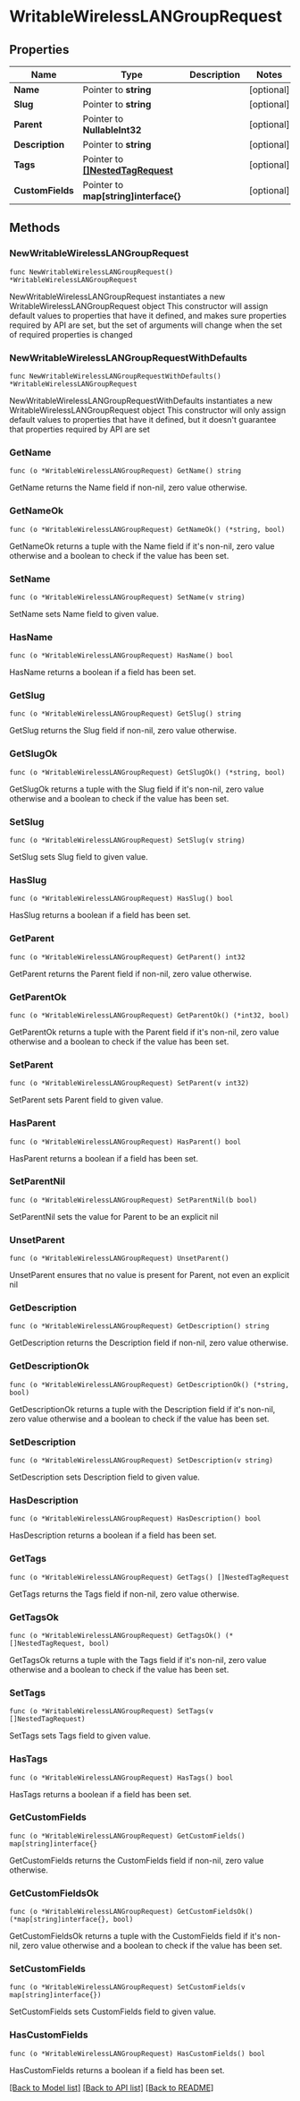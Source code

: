 # WritableWirelessLANGroupRequest

## Properties

Name | Type | Description | Notes
------------ | ------------- | ------------- | -------------
**Name** | Pointer to **string** |  | [optional] 
**Slug** | Pointer to **string** |  | [optional] 
**Parent** | Pointer to **NullableInt32** |  | [optional] 
**Description** | Pointer to **string** |  | [optional] 
**Tags** | Pointer to [**[]NestedTagRequest**](NestedTagRequest.md) |  | [optional] 
**CustomFields** | Pointer to **map[string]interface{}** |  | [optional] 

## Methods

### NewWritableWirelessLANGroupRequest

`func NewWritableWirelessLANGroupRequest() *WritableWirelessLANGroupRequest`

NewWritableWirelessLANGroupRequest instantiates a new WritableWirelessLANGroupRequest object
This constructor will assign default values to properties that have it defined,
and makes sure properties required by API are set, but the set of arguments
will change when the set of required properties is changed

### NewWritableWirelessLANGroupRequestWithDefaults

`func NewWritableWirelessLANGroupRequestWithDefaults() *WritableWirelessLANGroupRequest`

NewWritableWirelessLANGroupRequestWithDefaults instantiates a new WritableWirelessLANGroupRequest object
This constructor will only assign default values to properties that have it defined,
but it doesn't guarantee that properties required by API are set

### GetName

`func (o *WritableWirelessLANGroupRequest) GetName() string`

GetName returns the Name field if non-nil, zero value otherwise.

### GetNameOk

`func (o *WritableWirelessLANGroupRequest) GetNameOk() (*string, bool)`

GetNameOk returns a tuple with the Name field if it's non-nil, zero value otherwise
and a boolean to check if the value has been set.

### SetName

`func (o *WritableWirelessLANGroupRequest) SetName(v string)`

SetName sets Name field to given value.

### HasName

`func (o *WritableWirelessLANGroupRequest) HasName() bool`

HasName returns a boolean if a field has been set.

### GetSlug

`func (o *WritableWirelessLANGroupRequest) GetSlug() string`

GetSlug returns the Slug field if non-nil, zero value otherwise.

### GetSlugOk

`func (o *WritableWirelessLANGroupRequest) GetSlugOk() (*string, bool)`

GetSlugOk returns a tuple with the Slug field if it's non-nil, zero value otherwise
and a boolean to check if the value has been set.

### SetSlug

`func (o *WritableWirelessLANGroupRequest) SetSlug(v string)`

SetSlug sets Slug field to given value.

### HasSlug

`func (o *WritableWirelessLANGroupRequest) HasSlug() bool`

HasSlug returns a boolean if a field has been set.

### GetParent

`func (o *WritableWirelessLANGroupRequest) GetParent() int32`

GetParent returns the Parent field if non-nil, zero value otherwise.

### GetParentOk

`func (o *WritableWirelessLANGroupRequest) GetParentOk() (*int32, bool)`

GetParentOk returns a tuple with the Parent field if it's non-nil, zero value otherwise
and a boolean to check if the value has been set.

### SetParent

`func (o *WritableWirelessLANGroupRequest) SetParent(v int32)`

SetParent sets Parent field to given value.

### HasParent

`func (o *WritableWirelessLANGroupRequest) HasParent() bool`

HasParent returns a boolean if a field has been set.

### SetParentNil

`func (o *WritableWirelessLANGroupRequest) SetParentNil(b bool)`

 SetParentNil sets the value for Parent to be an explicit nil

### UnsetParent
`func (o *WritableWirelessLANGroupRequest) UnsetParent()`

UnsetParent ensures that no value is present for Parent, not even an explicit nil
### GetDescription

`func (o *WritableWirelessLANGroupRequest) GetDescription() string`

GetDescription returns the Description field if non-nil, zero value otherwise.

### GetDescriptionOk

`func (o *WritableWirelessLANGroupRequest) GetDescriptionOk() (*string, bool)`

GetDescriptionOk returns a tuple with the Description field if it's non-nil, zero value otherwise
and a boolean to check if the value has been set.

### SetDescription

`func (o *WritableWirelessLANGroupRequest) SetDescription(v string)`

SetDescription sets Description field to given value.

### HasDescription

`func (o *WritableWirelessLANGroupRequest) HasDescription() bool`

HasDescription returns a boolean if a field has been set.

### GetTags

`func (o *WritableWirelessLANGroupRequest) GetTags() []NestedTagRequest`

GetTags returns the Tags field if non-nil, zero value otherwise.

### GetTagsOk

`func (o *WritableWirelessLANGroupRequest) GetTagsOk() (*[]NestedTagRequest, bool)`

GetTagsOk returns a tuple with the Tags field if it's non-nil, zero value otherwise
and a boolean to check if the value has been set.

### SetTags

`func (o *WritableWirelessLANGroupRequest) SetTags(v []NestedTagRequest)`

SetTags sets Tags field to given value.

### HasTags

`func (o *WritableWirelessLANGroupRequest) HasTags() bool`

HasTags returns a boolean if a field has been set.

### GetCustomFields

`func (o *WritableWirelessLANGroupRequest) GetCustomFields() map[string]interface{}`

GetCustomFields returns the CustomFields field if non-nil, zero value otherwise.

### GetCustomFieldsOk

`func (o *WritableWirelessLANGroupRequest) GetCustomFieldsOk() (*map[string]interface{}, bool)`

GetCustomFieldsOk returns a tuple with the CustomFields field if it's non-nil, zero value otherwise
and a boolean to check if the value has been set.

### SetCustomFields

`func (o *WritableWirelessLANGroupRequest) SetCustomFields(v map[string]interface{})`

SetCustomFields sets CustomFields field to given value.

### HasCustomFields

`func (o *WritableWirelessLANGroupRequest) HasCustomFields() bool`

HasCustomFields returns a boolean if a field has been set.


[[Back to Model list]](../README.md#documentation-for-models) [[Back to API list]](../README.md#documentation-for-api-endpoints) [[Back to README]](../README.md)


